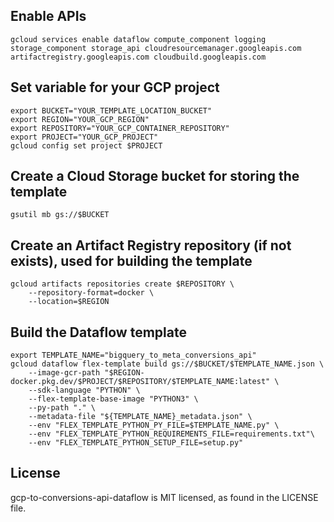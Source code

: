## Enable APIs
```
gcloud services enable dataflow compute_component logging storage_component storage_api cloudresourcemanager.googleapis.com artifactregistry.googleapis.com cloudbuild.googleapis.com
```

## Set variable for your GCP project
```
export BUCKET="YOUR_TEMPLATE_LOCATION_BUCKET"
export REGION="YOUR_GCP_REGION"
export REPOSITORY="YOUR_GCP_CONTAINER_REPOSITORY"
export PROJECT="YOUR_GCP_PROJECT"
gcloud config set project $PROJECT
```

## Create a Cloud Storage bucket for storing the template
```
gsutil mb gs://$BUCKET
```

## Create an Artifact Registry repository (if not exists), used for building the template
```
gcloud artifacts repositories create $REPOSITORY \
    --repository-format=docker \
    --location=$REGION
```

## Build the Dataflow template
```
export TEMPLATE_NAME="bigquery_to_meta_conversions_api"
gcloud dataflow flex-template build gs://$BUCKET/$TEMPLATE_NAME.json \
    --image-gcr-path "$REGION-docker.pkg.dev/$PROJECT/$REPOSITORY/$TEMPLATE_NAME:latest" \
    --sdk-language "PYTHON" \
    --flex-template-base-image "PYTHON3" \
    --py-path "." \
    --metadata-file "${TEMPLATE_NAME}_metadata.json" \
    --env "FLEX_TEMPLATE_PYTHON_PY_FILE=$TEMPLATE_NAME.py" \
    --env "FLEX_TEMPLATE_PYTHON_REQUIREMENTS_FILE=requirements.txt"\
    --env "FLEX_TEMPLATE_PYTHON_SETUP_FILE=setup.py"
```
## License
gcp-to-conversions-api-dataflow is MIT licensed, as found in the LICENSE file.
